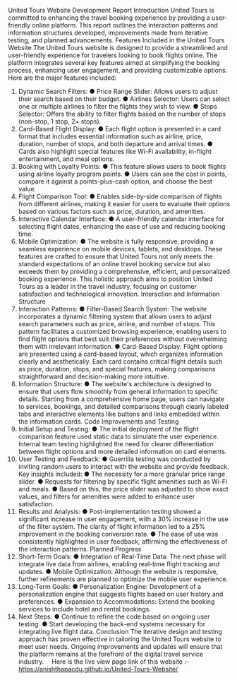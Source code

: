United Tours Website Development Report
Introduction
United Tours is committed to enhancing the travel booking experience by providing a user-friendly online platform. This report outlines the interaction patterns and information structures developed, improvements made from iterative testing, and planned advancements.
Features Included in the United Tours Website
The United Tours website is designed to provide a streamlined and user-friendly experience for travelers looking to book flights online. The platform integrates several key features aimed at simplifying the booking process, enhancing user engagement, and providing customizable options. Here are the major features included:
1.	Dynamic Search Filters:
●	Price Range Slider: Allows users to adjust their search based on their budget.
●	Airlines Selector: Users can select one or multiple airlines to filter the flights they wish to view.
●	Stops Selector: Offers the ability to filter flights based on the number of stops (non-stop, 1 stop, 2+ stops).
2.	Card-Based Flight Display:
●	Each flight option is presented in a card format that includes essential information such as airline, price, duration, number of stops, and both departure and arrival times.
●	Cards also highlight special features like Wi-Fi availability, in-flight entertainment, and meal options.
3.	Booking with Loyalty Points:
●	This feature allows users to book flights using airline loyalty program points.
●	Users can see the cost in points, compare it against a points-plus-cash option, and choose the best value.
4.	Flight Comparison Tool:
●	Enables side-by-side comparison of flights from different airlines, making it easier for users to evaluate their options based on various factors such as price, duration, and amenities.
5.	Interactive Calendar Interface:
●	A user-friendly calendar interface for selecting flight dates, enhancing the ease of use and reducing booking time.
6.	Mobile Optimization:
●	The website is fully responsive, providing a seamless experience on mobile devices, tablets, and desktops.
These features are crafted to ensure that United Tours not only meets the standard expectations of an online travel booking service but also exceeds them by providing a comprehensive, efficient, and personalized booking experience. This holistic approach aims to position United Tours as a leader in the travel industry, focusing on customer satisfaction and technological innovation.
Interaction and Information Structure
1.	Interaction Patterns:
●	Filter-Based Search System: The website incorporates a dynamic filtering system that allows users to adjust search parameters such as price, airline, and number of stops. This pattern facilitates a customized browsing experience, enabling users to find flight options that best suit their preferences without overwhelming them with irrelevant information.
●	Card-Based Display: Flight options are presented using a card-based layout, which organizes information clearly and aesthetically. Each card contains critical flight details such as price, duration, stops, and special features, making comparisons straightforward and decision-making more intuitive.
2.	Information Structure:
●	The website's architecture is designed to ensure that users flow smoothly from general information to specific details. Starting from a comprehensive home page, users can navigate to services, bookings, and detailed comparisons through clearly labeled tabs and interactive elements like buttons and links embedded within the information cards.
Code Improvements and Testing
1.	Initial Setup and Testing:
●	The initial deployment of the flight comparison feature used static data to simulate the user experience. Internal team testing highlighted the need for clearer differentiation between flight options and more detailed information on card elements.
2.	User Testing and Feedback:
●	Guerrilla testing was conducted by inviting random users to interact with the website and provide feedback. Key insights included:
●	The necessity for a more granular price range slider.
●	Requests for filtering by specific flight amenities such as Wi-Fi and meals.
●	Based on this, the price slider was adjusted to show exact values, and filters for amenities were added to enhance user satisfaction.
3.	Results and Analysis:
●	Post-implementation testing showed a significant increase in user engagement, with a 30% increase in the use of the filter system. The clarity of flight information led to a 25% improvement in the booking conversion rate.
●	The ease of use was consistently highlighted in user feedback, affirming the effectiveness of the interaction patterns.
Planned Progress
1.	Short-Term Goals:
●	Integration of Real-Time Data: The next phase will integrate live data from airlines, enabling real-time flight tracking and updates.
●	Mobile Optimization: Although the website is responsive, further refinements are planned to optimize the mobile user experience.
2.	Long-Term Goals:
●	Personalization Engine: Development of a personalization engine that suggests flights based on user history and preferences.
●	Expansion to Accommodations: Extend the booking services to include hotel and rental bookings.
3.	Next Steps:
●	Continue to refine the code based on ongoing user testing.
●	Start developing the back-end systems necessary for integrating live flight data.
Conclusion
The iterative design and testing approach has proven effective in tailoring the United Tours website to meet user needs. Ongoing improvements and updates will ensure that the platform remains at the forefront of the digital travel service industry. 
Here is the live view page link of this website :- https://anishthapacdu.github.io/United-Tours-Website/
